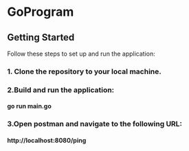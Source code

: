 # GoProgram

## Getting Started

Follow these steps to set up and run the application:

### 1. Clone the repository to your local machine.
### 2.Build and run the application:
#### go run main.go
### 3.Open postman and navigate to the following URL:
#### http://localhost:8080/ping

   
